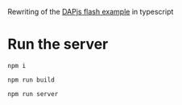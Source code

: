 Rewriting of the [DAPjs flash example](https://github.com/ARMmbed/dapjs) in typescript

# Run the server
```shell
npm i
```
```shell
npm run build
```
```shell
npm run server
```

